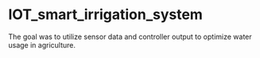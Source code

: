 # IOT_smart_irrigation_system
 The goal was to utilize sensor data and controller output to optimize water usage in agriculture.

